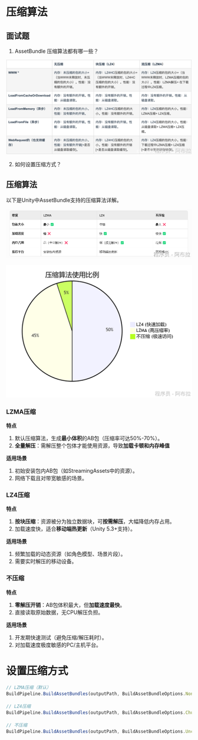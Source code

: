 # 压缩算法

##  面试题

1. AssetBundle 压缩算法都有哪一些？

![img](assets/1720106111417-c6f2dff9-b0a9-48e6-9578-ff9b69fdd655.png)

2. 如何设置压缩方式？

## 压缩算法

以下是Unity中AssetBundle支持的压缩算法详解。

![img](assets/1754385878056-f371e96c-63ac-436f-b86a-b312387cb500.png)

![img](assets/1754385658902-91914016-3334-4f14-8839-d8edff8985aa.png)

### **LZMA压缩**

**特点**

1. 默认压缩算法，生成**最小体积**的AB包（压缩率可达50%-70%）。
2. **全量解压**：需解压整个包体才能使用资源，导致**加载卡顿和内存峰值**

**适用场景**

1. 初始安装包内AB包（如StreamingAssets中的资源）。
2. 网络下载且对带宽敏感的场景。

### **LZ4压缩**

**特点**

1. **按块压缩**：资源被分为独立数据块，可**按需解压**，大幅降低内存占用。
2. 加载速度快，适合**移动端热更新**（Unity 5.3+支持）。

**适用场景**

1. 频繁加载的动态资源（如角色模型、场景片段）。
2. 需要实时解压的移动设备。

### **不压缩**

**特点**

1. **零解压开销**：AB包体积最大，但**加载速度最快**。
2. 直接读取原始数据，无CPU解压负担。

**适用场景**

1. 开发期快速测试（避免压缩/解压耗时）。
2. 对加载速度极度敏感的PC/主机平台。

# 设置压缩方式

```js
// LZMA压缩（默认）
BuildPipeline.BuildAssetBundles(outputPath, BuildAssetBundleOptions.None, target);

// LZ4压缩
BuildPipeline.BuildAssetBundles(outputPath, BuildAssetBundleOptions.ChunkBasedCompression, target);

// 不压缩
BuildPipeline.BuildAssetBundles(outputPath, BuildAssetBundleOptions.UncompressedAssetBundle, target);
```
